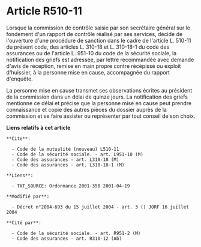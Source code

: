 # Article R510-11

Lorsque la commission de contrôle saisie par son secrétaire général sur le fondement d'un rapport de contrôle réalisé par ses
services, décide de l'ouverture d'une procédure de sanction dans le cadre de l'article L. 510-11 du présent code, des
articles L. 310-18 et L. 310-18-1 du code des assurances ou de l'article L. 951-10 du code de la sécurité sociale, la
notification des griefs est adressée, par lettre recommandée avec demande d'avis de réception, remise en main propre contre
récépissé ou exploit d'huissier, à la personne mise en cause, accompagnée du rapport d'enquête.

La personne mise en cause transmet ses observations écrites au président de la commission dans un délai de quinze jours. La
notification des griefs mentionne ce délai et précise que la personne mise en cause peut prendre connaissance et copie des
autres pièces du dossier auprès de la commission et se faire assister ou représenter par tout conseil de son choix.

**Liens relatifs à cet article**

	**Cite**:

	  - Code de la mutualité (nouveau) L510-11
	  - Code de la sécurité sociale. - art. L951-10 (M)
	  - Code des assurances - art. L310-18 (M)
	  - Code des assurances - art. L310-18-1 (M)

	**Liens**:

	  - TXT_SOURCE: Ordonnance 2001-350 2001-04-19

	**Modifié par**:

	  - Décret n°2004-693 du 15 juillet 2004 - art. 3 () JORF 16 juillet 2004

	**Cité par**:

	  - Code de la sécurité sociale. - art. R951-2 (M)
	  - Code des assurances - art. R310-12 (Ab)

